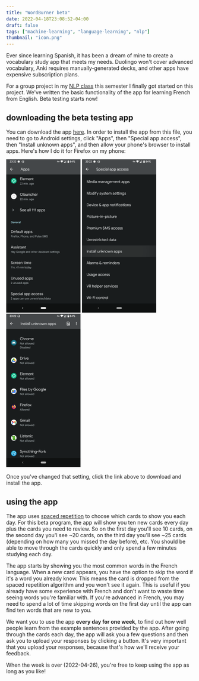 ```yaml
---
title: "WordBurner beta"
date: 2022-04-18T23:08:52-04:00
draft: false
tags: ["machine-learning", "language-learning", "nlp"]
thumbnail: "icon.png"
---
```


Ever since learning Spanish, it has been a dream of mine to create a vocabulary study app that meets my needs. Duolingo won't cover advanced vocabulary, Anki requires manually-generated decks, and other apps have expensive subscription plans.

For a group project in my [NLP class](http://www-labs.iro.umontreal.ca/~liubang/IFT%206289%20-%20Winter%202022.htm) this semester I finally got started on this project. We've written the basic functionality of the app for learning French from English. Beta testing starts now!

## downloading the beta testing app

You can download the app [here](beta.apk). In order to install the app from this file, you need to go to Android settings, click "Apps", then "Special app access", then "Install unknown apps", and then allow your phone's browser to install apps. Here's how I do it for Firefox on my phone:

<img src="apk-permission1.png" alt="app settings" style="width:200px;"/> <img src="apk-permission2.png" alt="special app access page" style="width:200px;"/> <img src="apk-permission3.png" alt="install unknown app page" style="width:200px;"/>

Once you've changed that setting, click the link above to download and install the app.

## using the app

The app uses [spaced repetition](https://en.wikipedia.org/wiki/Spaced_repetition) to choose which cards to show you each day. For this beta program, the app will show you ten new cards every day plus the cards you need to review. So on the first day you'll see 10 cards, on the second day you'l see \~20 cards, on the third day you'll see \~25 cards (depending on how many you missed the day before), etc. You should be able to move through the cards quickly and only spend a few minutes studying each day.

The app starts by showing you the most common words in the French language. When a new card appears, you have the option to skip the word if it's a word you already know. This means the card is dropped from the spaced repetition algorithm and you won't see it again. This is useful if you already have some experience with French and don't want to waste time seeing words you're familiar with. If you're advanced in French, you may need to spend a lot of time skipping words on the first day until the app can find ten words that are new to you.

We want you to use the app **every day for one week**, to find out how well people learn from the example sentences provided by the app. After going through the cards each day, the app will ask you a few questions and then ask you to upload your responses by clicking a button. It's very important that you upload your responses, because that's how we'll receive your feedback.

When the week is over (2022-04-26), you're free to keep using the app as long as you like!
